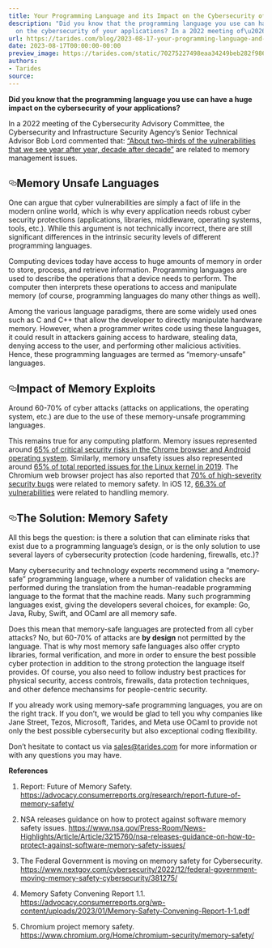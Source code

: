 ```yaml
---
title: Your Programming Language and its Impact on the Cybersecurity of Your Application
description: "Did you know that the programming language you use can have a huge impact
  on the cybersecurity of your applications? In a 2022 meeting of\u2026"
url: https://tarides.com/blog/2023-08-17-your-programming-language-and-its-impact-on-the-cybersecurity-of-your-application
date: 2023-08-17T00:00:00-00:00
preview_image: https://tarides.com/static/70275227498eaa34249beb282f986523/2070e/memory-safe-programming-languages.jpg
authors:
- Tarides
source:
---
```


<p><strong>Did you know that the programming language you use can have a huge impact on the cybersecurity of your applications?</strong></p>
<p>In a 2022 meeting of the Cybersecurity Advisory Committee, the Cybersecurity and Infrastructure Security Agency&rsquo;s Senior Technical Advisor Bob Lord commented that: <a href="https://www.nextgov.com/cybersecurity/2022/12/federal-government-moving-memory-safety-cybersecurity/381275/">&ldquo;About two-thirds of the vulnerabilities that we see year after year, decade after decade&rdquo;</a> are related to memory management issues.</p>
<h2 style="position:relative;"><a href="https://tarides.com/feed.xml#memory-unsafe-languages" aria-label="memory unsafe languages permalink" class="anchor before"><svg aria-hidden="true" focusable="false" height="16" version="1.1" viewbox="0 0 16 16" width="16"><path fill-rule="evenodd" d="M4 9h1v1H4c-1.5 0-3-1.69-3-3.5S2.55 3 4 3h4c1.45 0 3 1.69 3 3.5 0 1.41-.91 2.72-2 3.25V8.59c.58-.45 1-1.27 1-2.09C10 5.22 8.98 4 8 4H4c-.98 0-2 1.22-2 2.5S3 9 4 9zm9-3h-1v1h1c1 0 2 1.22 2 2.5S13.98 12 13 12H9c-.98 0-2-1.22-2-2.5 0-.83.42-1.64 1-2.09V6.25c-1.09.53-2 1.84-2 3.25C6 11.31 7.55 13 9 13h4c1.45 0 3-1.69 3-3.5S14.5 6 13 6z"></path></svg></a>Memory Unsafe Languages</h2>
<p>One can argue that cyber vulnerabilities are simply a fact of life in the modern online world, which is why every application needs robust cyber security protections (applications, libraries, middleware, operating systems, tools, etc.). While this argument is not technically incorrect, there are still significant differences in the intrinsic security levels of different programming languages.</p>
<p>Computing devices today have access to huge amounts of memory in order to store, process, and retrieve information. Programming languages are used to describe the operations that a device needs to perform. The computer then interprets these operations to access and manipulate memory (of course, programming languages do many other things as well).</p>
<p>Among the various language paradigms, there are some widely used ones such as C and C++ that allow the developer to directly manipulate hardware memory. However, when a programmer writes code using these languages, it could result in attackers gaining access to hardware, stealing data, denying access to the user, and performing other malicious activities. Hence, these programming languages are termed as &ldquo;memory-unsafe&rdquo; languages.</p>
<h2 style="position:relative;"><a href="https://tarides.com/feed.xml#impact-of-memory-exploits" aria-label="impact of memory exploits permalink" class="anchor before"><svg aria-hidden="true" focusable="false" height="16" version="1.1" viewbox="0 0 16 16" width="16"><path fill-rule="evenodd" d="M4 9h1v1H4c-1.5 0-3-1.69-3-3.5S2.55 3 4 3h4c1.45 0 3 1.69 3 3.5 0 1.41-.91 2.72-2 3.25V8.59c.58-.45 1-1.27 1-2.09C10 5.22 8.98 4 8 4H4c-.98 0-2 1.22-2 2.5S3 9 4 9zm9-3h-1v1h1c1 0 2 1.22 2 2.5S13.98 12 13 12H9c-.98 0-2-1.22-2-2.5 0-.83.42-1.64 1-2.09V6.25c-1.09.53-2 1.84-2 3.25C6 11.31 7.55 13 9 13h4c1.45 0 3-1.69 3-3.5S14.5 6 13 6z"></path></svg></a>Impact of Memory Exploits</h2>
<p>Around 60-70% of cyber attacks (attacks on applications, the operating system, etc.) are due to the use of these memory-unsafe programming languages.</p>
<p>This remains true for any computing platform. Memory issues represented around <a href="https://github.com/google/sanitizers/blob/master/hwaddress-sanitizer/MTE-iSecCon-2018.pdf">65% of critical security risks in the Chrome browser and Android operating system</a>. Similarly, memory unsafety issues also represented around <a href="https://alexgaynor.net/2020/may/27/science-on-memory-unsafety-and-security/">65% of total reported issues for the Linux kernel in 2019</a>. The Chromium web browser project has also reported that <a href="https://www.chromium.org/Home/chromium-security/memory-safety/">70% of high-severity security bugs</a> were related to memory safety. In iOS 12, <a href="https://support.apple.com/en-us/HT209192">66.3% of vulnerabilities</a> were related to handling memory.</p>
<h2 style="position:relative;"><a href="https://tarides.com/feed.xml#the-solution-memory-safety" aria-label="the solution memory safety permalink" class="anchor before"><svg aria-hidden="true" focusable="false" height="16" version="1.1" viewbox="0 0 16 16" width="16"><path fill-rule="evenodd" d="M4 9h1v1H4c-1.5 0-3-1.69-3-3.5S2.55 3 4 3h4c1.45 0 3 1.69 3 3.5 0 1.41-.91 2.72-2 3.25V8.59c.58-.45 1-1.27 1-2.09C10 5.22 8.98 4 8 4H4c-.98 0-2 1.22-2 2.5S3 9 4 9zm9-3h-1v1h1c1 0 2 1.22 2 2.5S13.98 12 13 12H9c-.98 0-2-1.22-2-2.5 0-.83.42-1.64 1-2.09V6.25c-1.09.53-2 1.84-2 3.25C6 11.31 7.55 13 9 13h4c1.45 0 3-1.69 3-3.5S14.5 6 13 6z"></path></svg></a>The Solution: Memory Safety</h2>
<p>All this begs the question: is there a solution that can eliminate risks that exist due to a programming language&rsquo;s design, or is the only solution to use several layers of cybersecurity protection (code hardening, firewalls, etc.)?</p>
<p>Many cybersecurity and technology experts recommend using a &ldquo;memory-safe&rdquo; programming language, where a number of validation checks are performed during the translation from the human-readable programming language to the format that the machine reads. Many such programming languages exist, giving the developers several choices, for example: Go, Java, Ruby, Swift, and OCaml are all memory safe.</p>
<p>Does this mean that memory-safe languages are protected from all cyber attacks? No, but 60-70% of attacks are <strong>by design</strong> not permitted by the language. That is why most memory safe languages also offer crypto libraries, formal verification, and more in order to ensure the best possible cyber protection in addition to the strong protection the language itself provides. Of course, you also need to follow industry best practices for physical security, access controls, firewalls, data protection techniques, and other defence mechansims for people-centric security.</p>
<p>If you already work using memory-safe programming languages, you are on the right track. If you don&rsquo;t, we would be glad to tell you why companies like Jane Street, Tezos, Microsoft, Tarides, and Meta use OCaml to provide not only the best possible cybersecurity but also exceptional coding flexibility.</p>
<p>Don&rsquo;t hesitate to contact us via <a href="mailto:sales@tarides.com">sales@tarides.com</a> for more information or with any questions you may have.</p>
<p><strong>References</strong></p>
<ol>
<li>
<p>Report: Future of Memory Safety. <a href="https://advocacy.consumerreports.org/research/report-future-of-memory-safety/">https://advocacy.consumerreports.org/research/report-future-of-memory-safety/</a></p>
</li>
<li>
<p>NSA releases guidance on how to protect against software memory safety issues. <a href="https://www.nsa.gov/Press-Room/News-Highlights/Article/Article/3215760/nsa-releases-guidance-on-how-to-protect-against-software-memory-safety-issues/">https://www.nsa.gov/Press-Room/News-Highlights/Article/Article/3215760/nsa-releases-guidance-on-how-to-protect-against-software-memory-safety-issues/</a></p>
</li>
<li>
<p>The Federal Government is moving on memory safety for Cybersecurity. <a href="https://www.nextgov.com/cybersecurity/2022/12/federal-government-moving-memory-safety-cybersecurity/381275/">https://www.nextgov.com/cybersecurity/2022/12/federal-government-moving-memory-safety-cybersecurity/381275/</a></p>
</li>
<li>
<p>Memory Safety Convening Report 1.1. <a href="https://advocacy.consumerreports.org/wp-content/uploads/2023/01/Memory-Safety-Convening-Report-1-1.pdf">https://advocacy.consumerreports.org/wp-content/uploads/2023/01/Memory-Safety-Convening-Report-1-1.pdf</a></p>
</li>
<li>
<p>Chromium project memory safety. <a href="https://www.chromium.org/Home/chromium-security/memory-safety/">https://www.chromium.org/Home/chromium-security/memory-safety/</a></p>
</li>
</ol>
